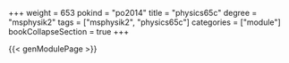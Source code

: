 +++
weight = 653
pokind = "po2014"
title = "physics65c"
degree = "msphysik2"
tags = ["msphysik2", "physics65c"]
categories = ["module"]
bookCollapseSection = true
+++

{{< genModulePage >}}
